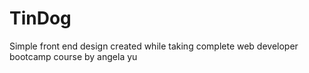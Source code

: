 # TinDog
Simple front end design created while taking complete web developer bootcamp course by angela yu
